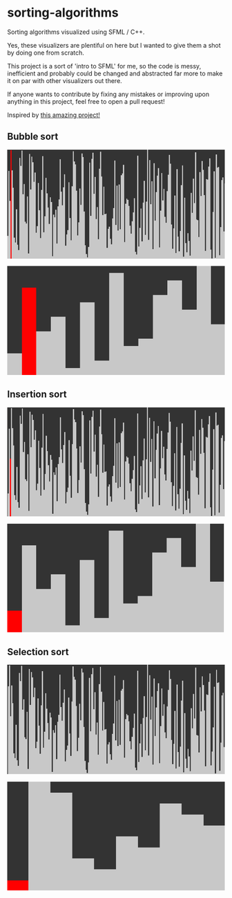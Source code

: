 # sorting-algorithms
Sorting algorithms visualized using SFML / C++.

Yes, these visualizers are plentiful on here but I wanted to give them a shot by doing one from scratch.

This project is a sort of 'intro to SFML' for me, so the code is messy, inefficient and probably could be changed and abstracted far more to make it on par with other visualizers out there.

If anyone wants to contribute by fixing any mistakes or improving upon anything in this project, feel free to open a pull request!

Inspired by [this amazing project!](https://github.com/bingmann/sound-of-sorting) 

## Bubble sort 
![Fast Bubble Sort](https://raw.githubusercontent.com/limepixl/sorting-algorithms/master/gifs/fast-bubblesort.gif)

![Slow Bubble Sort](https://raw.githubusercontent.com/limepixl/sorting-algorithms/master/gifs/slow-bubblesort.gif)

## Insertion sort
![Fast Insertion Sort](https://raw.githubusercontent.com/limepixl/sorting-algorithms/master/gifs/fast-insertionsort.gif)

![Slow Insertion Sort](https://raw.githubusercontent.com/limepixl/sorting-algorithms/master/gifs/slow-insertionsort.gif)

## Selection sort
![Fast Selection Sort](https://raw.githubusercontent.com/limepixl/sorting-algorithms/master/gifs/fast-selectionsort.gif)

![Slow Selection Sort](https://raw.githubusercontent.com/limepixl/sorting-algorithms/master/gifs/slow-selectionsort.gif)

